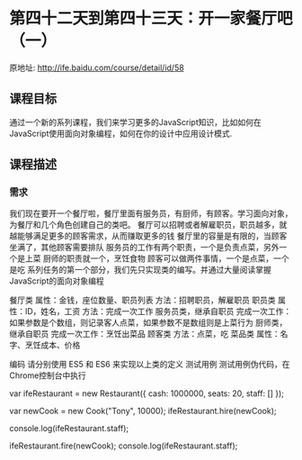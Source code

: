 # 第四十二天到第四十三天：开一家餐厅吧（一）
原地址: http://ife.baidu.com/course/detail/id/58

## 课程目标
通过一个新的系列课程，我们来学习更多的JavaScript知识，比如如何在JavaScript使用面向对象编程，如何在你的设计中应用设计模式.

## 课程描述

### 需求
我们现在要开一个餐厅啦，餐厅里面有服务员，有厨师，有顾客。学习面向对象，为餐厅和几个角色创建自己的类吧。
餐厅可以招聘或者解雇职员，职员越多，就越能够满足更多的顾客需求，从而赚取更多的钱
餐厅里的容量是有限的，当顾客坐满了，其他顾客需要排队
服务员的工作有两个职责，一个是负责点菜，另外一个是上菜
厨师的职责就一个，烹饪食物
顾客可以做两件事情，一个是点菜，一个是吃
系列任务的第一个部分，我们先只实现类的编写。并通过大量阅读掌握JavaScript的面向对象编程


餐厅类
属性：金钱，座位数量、职员列表
方法：招聘职员，解雇职员
职员类
属性：ID，姓名，工资
方法：完成一次工作
服务员类，继承自职员
完成一次工作：如果参数是个数组，则记录客人点菜，如果参数不是数组则是上菜行为
厨师类，继承自职员
完成一次工作：烹饪出菜品
顾客类
方法：点菜，吃
菜品类
属性：名字、烹饪成本、价格

编码
请分别使用 ES5 和 ES6 来实现以上类的定义
测试用例
测试用例伪代码，在Chrome控制台中执行

var ifeRestaurant = new Restaurant({
    cash: 1000000,
    seats: 20,
    staff: []
});

var newCook = new Cook("Tony", 10000);
ifeRestaurant.hire(newCook);

console.log(ifeRestaurant.staff);

ifeRestaurant.fire(newCook);
console.log(ifeRestaurant.staff);

